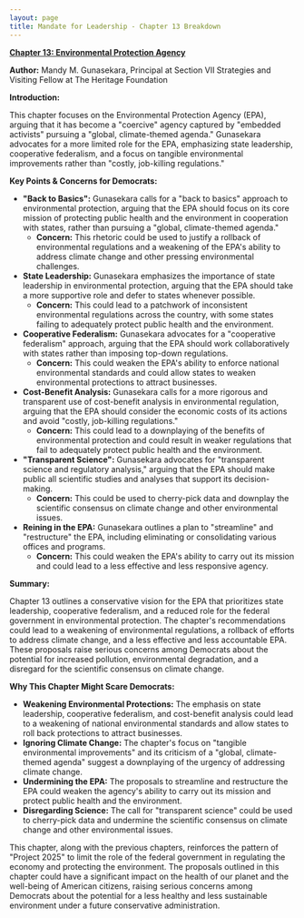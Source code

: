 ```yaml
---
layout: page
title: Mandate for Leadership - Chapter 13 Breakdown
---
```


**[Chapter 13: Environmental Protection Agency](../../documents/project_2025_chapters/chapter_13.pdf)**

**Author:** Mandy M. Gunasekara, Principal at Section VII Strategies and Visiting Fellow at The Heritage Foundation

**Introduction:**

This chapter focuses on the Environmental Protection Agency (EPA), arguing that it has become a "coercive" agency captured by "embedded activists" pursuing a "global, climate-themed agenda." Gunasekara advocates for a more limited role for the EPA, emphasizing state leadership, cooperative federalism, and a focus on tangible environmental improvements rather than "costly, job-killing regulations."

**Key Points & Concerns for Democrats:**

* **"Back to Basics":** Gunasekara calls for a "back to basics" approach to environmental protection, arguing that the EPA should focus on its core mission of protecting public health and the environment in cooperation with states, rather than pursuing a "global, climate-themed agenda."
    * **Concern:** This rhetoric could be used to justify a rollback of environmental regulations and a weakening of the EPA's ability to address climate change and other pressing environmental challenges.
* **State Leadership:** Gunasekara emphasizes the importance of state leadership in environmental protection, arguing that the EPA should take a more supportive role and defer to states whenever possible.
    * **Concern:** This could lead to a patchwork of inconsistent environmental regulations across the country, with some states failing to adequately protect public health and the environment.
* **Cooperative Federalism:** Gunasekara advocates for a "cooperative federalism" approach, arguing that the EPA should work collaboratively with states rather than imposing top-down regulations.
    * **Concern:** This could weaken the EPA's ability to enforce national environmental standards and could allow states to weaken environmental protections to attract businesses.
* **Cost-Benefit Analysis:** Gunasekara calls for a more rigorous and transparent use of cost-benefit analysis in environmental regulation, arguing that the EPA should consider the economic costs of its actions and avoid "costly, job-killing regulations."
    * **Concern:** This could lead to a downplaying of the benefits of environmental protection and could result in weaker regulations that fail to adequately protect public health and the environment.
* **"Transparent Science":** Gunasekara advocates for "transparent science and regulatory analysis," arguing that the EPA should make public all scientific studies and analyses that support its decision-making.
    * **Concern:** This could be used to cherry-pick data and downplay the scientific consensus on climate change and other environmental issues.
* **Reining in the EPA:** Gunasekara outlines a plan to "streamline" and "restructure" the EPA, including eliminating or consolidating various offices and programs.
    * **Concern:** This could weaken the EPA's ability to carry out its mission and could lead to a less effective and less responsive agency.

**Summary:**

Chapter 13 outlines a conservative vision for the EPA that prioritizes state leadership, cooperative federalism, and a reduced role for the federal government in environmental protection. The chapter's recommendations could lead to a weakening of environmental regulations, a rollback of efforts to address climate change, and a less effective and less accountable EPA. These proposals raise serious concerns among Democrats about the potential for increased pollution, environmental degradation, and a disregard for the scientific consensus on climate change.

**Why This Chapter Might Scare Democrats:**

* **Weakening Environmental Protections:** The emphasis on state leadership, cooperative federalism, and cost-benefit analysis could lead to a weakening of national environmental standards and allow states to roll back protections to attract businesses.
* **Ignoring Climate Change:** The chapter's focus on "tangible environmental improvements" and its criticism of a "global, climate-themed agenda" suggest a downplaying of the urgency of addressing climate change.
* **Undermining the EPA:** The proposals to streamline and restructure the EPA could weaken the agency's ability to carry out its mission and protect public health and the environment.
* **Disregarding Science:** The call for "transparent science" could be used to cherry-pick data and undermine the scientific consensus on climate change and other environmental issues.

This chapter, along with the previous chapters, reinforces the pattern of "Project 2025" to limit the role of the federal government in regulating the economy and protecting the environment. The proposals outlined in this chapter could have a significant impact on the health of our planet and the well-being of American citizens, raising serious concerns among Democrats about the potential for a less healthy and less sustainable environment under a future conservative administration. 
